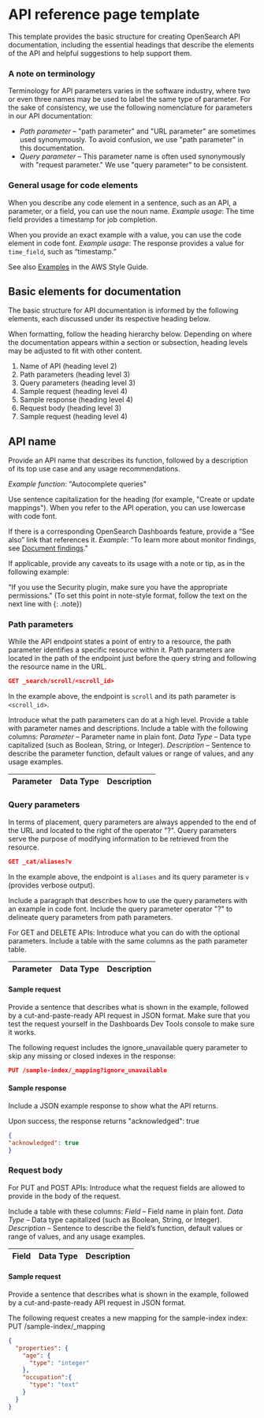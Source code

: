 # API reference page template

This template provides the basic structure for creating OpenSearch API documentation, including the essential headings that describe the elements of the API and helpful suggestions to help support them.

### A note on terminology ###

Terminology for API parameters varies in the software industry, where two or even three names may be used to label the same type of parameter. For the sake of consistency, we use the following nomenclature for parameters in our API documentation:
* *Path parameter* – "path parameter" and "URL parameter" are sometimes used synonymously. To avoid confusion, we use "path parameter" in this documentation.
* *Query parameter* – This parameter name is often used synonymously with "request parameter." We use "query parameter" to be consistent.


### General usage for code elements

When you describe any code element in a sentence, such as an API, a parameter, or a field, you can use the noun name. 
  *Example usage*:
  The time field provides a timestamp for job completion.

When you provide an exact example with a value, you can use the code element in code font. 
  *Example usage*: 
  The response provides a value for `time_field`, such as “timestamp.” 

See also [Examples](https://alpha-docs-aws.amazon.com/awsstyleguide/latest/styleguide/examples.html) in the AWS Style Guide.

## Basic elements for documentation
The basic structure for API documentation is informed by the following elements, each discussed under its respective heading below.

When formatting, follow the heading hierarchy below. Depending on where the documentation appears within a section or subsection, heading levels may be adjusted to fit with other content.

1. Name of API (heading level 2)
2. Path parameters (heading level 3)
3. Query parameters (heading level 3)
4. Sample request (heading level 4)
5. Sample response (heading level 4)
6. Request body (heading level 3)
7. Sample request (heading level 4)

## API name

Provide an API name that describes its function, followed by a description of its top use case and any usage recommendations.

*Example function*: "Autocomplete queries"

Use sentence capitalization for the heading (for example, "Create or update mappings"). When you refer to the API operation, you can use lowercase with code font.

If there is a corresponding OpenSearch Dashboards feature, provide a “See also” link that references it. 
*Example*: “To learn more about monitor findings, see [Document findings](https://opensearch.org/docs/latest/monitoring-plugins/alerting/monitors/#document-findings)."

If applicable, provide any caveats to its usage with a note or tip, as in the following example:

"If you use the Security plugin, make sure you have the appropriate permissions."
(To set this point in note-style format, follow the text on the next line with {: .note})

### Path parameters

While the API endpoint states a point of entry to a resource, the path parameter identifies a specific resource within it. Path parameters are located in the path of the endpoint just before the query string and following the resource name in the URL.


```json
GET _search/scroll/<scroll_id>
```
In the example above, the endpoint is `scroll` and its path parameter is `<scroll_id>`.

Introduce what the path parameters can do at a high level. Provide a table with parameter names and descriptions. Include a table with the following columns:
*Parameter* – Parameter name in plain font.
*Data Type* – Data type capitalized (such as Boolean, String, or Integer).
*Description* – Sentence to describe the parameter function, default values or range of values, and any usage examples.

Parameter | Data Type | Description
:--- | :--- | :---


### Query parameters

In terms of placement, query parameters are always appended to the end of the URL and located to the right of the operator "?". Query parameters serve the purpose of modifying information to be retrieved from the resource.

```json
GET _cat/aliases?v
```

In the example above, the endpoint is `aliases` and its query parameter is `v` (provides verbose output).

Include a paragraph that describes how to use the query parameters with an example in code font. Include the query parameter operator "?" to delineate query parameters from path parameters.

For GET and DELETE APIs: Introduce what you can do with the optional parameters. Include a table with the same columns as the path parameter table.

Parameter | Data Type | Description
:--- | :--- | :---

#### Sample request

Provide a sentence that describes what is shown in the example, followed by a cut-and-paste-ready API request in JSON format. Make sure that you test the request yourself in the Dashboards Dev Tools console to make sure it works.

The following request includes the ignore_unavailable query parameter to skip any missing or closed indexes in the response:

```json
PUT /sample-index/_mapping?ignore_unavailable
```

#### Sample response

Include a JSON example response to show what the API returns.

Upon success, the response returns "acknowledged": true

```json
{
"acknowledged": true
}
```

### Request body

For PUT and POST APIs: Introduce what the request fields are allowed to provide in the body of the request.

Include a table with these columns: 
*Field* – Field name in plain font.
*Data Type* – Data type capitalized (such as Boolean, String, or Integer).
*Description* – Sentence to describe the field’s function, default values or range of values, and any usage examples.

Field | Data Type | Description
:--- | :--- | :--- 


#### Sample request

Provide a sentence that describes what is shown in the example, followed by a cut-and-paste-ready API request in JSON format.

The following request creates a new mapping for the sample-index index:
PUT /sample-index/_mapping

```json
{
  "properties": {
    "age": {
      "type": "integer"
    },
    "occupation":{
      "type": "text"
    }
  }
}
```
